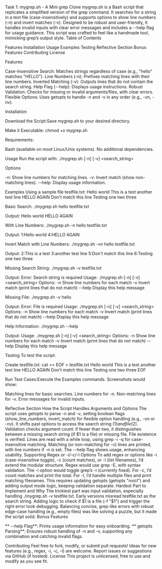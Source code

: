 Task 1: mygrep.sh - A Mini grep Clone
mygrep.sh is a Bash script that replicates a simplified version of the grep command. It searches for a string in a text file (case-insensitively) and supports options to show line numbers (-n) and invert matches (-v). Designed to be robust and user-friendly, it handles invalid inputs with clear error messages and includes a --help flag for usage guidance. This script was crafted to feel like a handmade tool, mimicking grep’s output style.
Table of Contents

Features
Installation
Usage
Examples
Testing
Reflective Section
Bonus Features
Contributing
License

Features

Case-Insensitive Search: Matches strings regardless of case (e.g., "hello" matches "HELLO").
Line Numbers (-n): Prefixes matching lines with their line numbers.
Inverted Matching (-v): Outputs lines that do not contain the search string.
Help Flag (--help): Displays usage instructions.
Robust Validation: Checks for missing or invalid arguments/files, with clear errors.
Flexible Options: Uses getopts to handle -n and -v in any order (e.g., -vn, -nv).

Installation

Download the Script:Save mygrep.sh to your desired directory.

Make it Executable:
chmod +x mygrep.sh


Requirements:

Bash (available on most Linux/Unix systems).
No additional dependencies.



Usage
Run the script with:
./mygrep.sh [-n] [-v] <search_string> <file>

Options

-n: Show line numbers for matching lines.
-v: Invert match (show non-matching lines).
--help: Display usage information.

Examples
Using a sample file testfile.txt:
Hello world
This is a test
another test line
HELLO AGAIN
Don't match this line
Testing one two three


Basic Search:
./mygrep.sh hello testfile.txt

Output:
Hello world
HELLO AGAIN


With Line Numbers:
./mygrep.sh -n hello testfile.txt

Output:
1:Hello world
4:HELLO AGAIN


Invert Match with Line Numbers:
./mygrep.sh -vn hello testfile.txt

Output:
2:This is a test
3:another test line
5:Don't match this line
6:Testing one two three


Missing Search String:
./mygrep.sh -v testfile.txt

Output:
Error: Search string is required
Usage: ./mygrep.sh [-n] [-v] <search_string> <file>
Options:
  -n    Show line numbers for each match
  -v    Invert match (print lines that do not match)
  --help Display this help message


Missing File:
./mygrep.sh -v hello

Output:
Error: File is required
Usage: ./mygrep.sh [-n] [-v] <search_string> <file>
Options:
  -n    Show line numbers for each match
  -v    Invert match (print lines that do not match)
  --help Display this help message


Help Information:
./mygrep.sh --help

Output:
Usage: ./mygrep.sh [-n] [-v] <search_string> <file>
Options:
  -n    Show line numbers for each match
  -v    Invert match (print lines that do not match)
  --help Display this help message



Testing
To test the script:

Create testfile.txt:
cat << EOF > testfile.txt
Hello world
This is a test
another test line
HELLO AGAIN
Don't match this line
Testing one two three
EOF


Run Test Cases:Execute the Examples commands. Screenshots would show:

Matching lines for basic searches.
Line numbers for -n.
Non-matching lines for -v.
Error messages for invalid inputs.



Reflective Section
How the Script Handles Arguments and Options
The script uses getopts to parse -n and -v, setting boolean flags (show_line_numbers, invert_match) for flexible option handling (e.g., -vn or -nv). It shifts past options to access the search string ($1) and file ($2). Validation checks argument count: if fewer than two, it distinguishes between a missing search string (if $1 is a file) or missing file. File existence is verified. Lines are read with a while loop, using grep -i -q for case-insensitive matching. Matching (or non-matching for -v) lines are printed, with line numbers if -n is set. The --help flag shows usage, enhancing usability.
Supporting Regex or -i/-c/-l Options
To add regex or options like -i (case-insensitive toggle), -c (count matches), or -l (list filenames), I’d extend the modular structure. Regex would use grep -E, with syntax validation. The -i option would toggle grep’s -i (currently fixed). For -c, I’d count matches and print the total. For -l, I’d handle multiple files and print matching filenames. This requires updating getopts (getopts "nvicl") and adding output mode logic, keeping validation separate.
Hardest Part to Implement and Why
The trickiest part was input validation, especially handling ./mygrep.sh -v testfile.txt. Early versions misread testfile.txt as the search string. Adding logic to check if $1 is a file (-f "$1") and trigger the right error took debugging. Balancing concise, grep-like errors with robust edge-case handling (e.g., empty files) was like solving a puzzle, but it made the script solid.
Bonus Features

** --help Flag**: Prints usage information for easy onboarding.
** getopts Parsing**: Ensures robust handling of -n and -v, supporting any combination and catching invalid flags.

Contributing
Feel free to fork, modify, or submit pull requests! Ideas for new features (e.g., regex, -i, -c, -l) are welcome. Report issues or suggestions via GitHub (if hosted).
License
This project is unlicensed, free to use and modify as you see fit.

